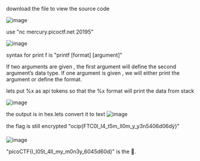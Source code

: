 download the file to view the source code

![image](https://github.com/Adarshredd/picoctf-writeups/assets/145366498/60b0b37f-b940-4e65-a894-c9107de71ffa)

use "nc mercury.picoctf.net 20195"

![image](https://github.com/Adarshredd/picoctf-writeups/assets/145366498/6a4a4cf6-dd66-431f-a9bd-4e7d44368952)


syntax for print f is "printf [format] [argument]"

If two arguments are given , the first argument will define the second argument’s data type.
If one argument is given , we will either print the argument or define the format.

lets put %x as api tokens so that the %x format will print the data from stack

![image](https://github.com/Adarshredd/picoctf-writeups/assets/145366498/2246d79d-214e-4f1a-a1fa-33178612b2b7)

the output is in hex.lets convert it to text
![image](https://github.com/Adarshredd/picoctf-writeups/assets/145366498/a48869e8-be8b-4d2d-a8af-ff4edb059b65)

the flag is still encrypted "ocip{FTC0l_I4_t5m_ll0m_y_y3n5406d06dÿ}"

![image](https://github.com/Adarshredd/picoctf-writeups/assets/145366498/7bf89307-1ac3-4dae-8032-784fd0eb616d)


"picoCTF{I_l05t_4ll_my_m0n3y_6045d60d}" is the 🚩.
